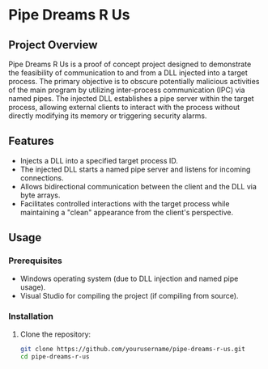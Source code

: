 # Pipe Dreams R Us

## Project Overview

Pipe Dreams R Us is a proof of concept project designed to demonstrate the feasibility of communication to and from a DLL injected into a target process. The primary objective is to obscure potentially malicious activities of the main program by utilizing inter-process communication (IPC) via named pipes. The injected DLL establishes a pipe server within the target process, allowing external clients to interact with the process without directly modifying its memory or triggering security alarms.

## Features

- Injects a DLL into a specified target process ID.
- The injected DLL starts a named pipe server and listens for incoming connections.
- Allows bidirectional communication between the client and the DLL via byte arrays.
- Facilitates controlled interactions with the target process while maintaining a "clean" appearance from the client's perspective.

## Usage

### Prerequisites

- Windows operating system (due to DLL injection and named pipe usage).
- Visual Studio for compiling the project (if compiling from source).

### Installation

1. Clone the repository:

   ```bash
   git clone https://github.com/yourusername/pipe-dreams-r-us.git
   cd pipe-dreams-r-us
